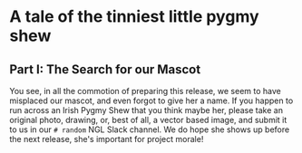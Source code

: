 # A tale of the tinniest little pygmy shew

## Part I: The Search for our Mascot

You see, in all the commotion of preparing this release, we seem to have
misplaced our mascot, and even forgot to give her a name. If you happen to run
across an Irish Pygmy Shew that you think maybe her, please take an original
photo, drawing, or, best of all, a vector based image, and submit it to us in
our `# random` NGL Slack channel. We do hope she shows up before the next
release, she's important for project morale!
